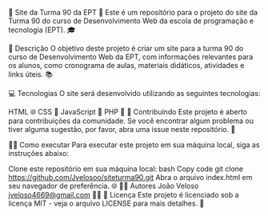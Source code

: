 🌟 Site da Turma 90 da EPT 🌟
Este é um repositório para o projeto do site da Turma 90 do curso de Desenvolvimento Web da escola de programação e tecnologia (EPT). 🎓

📝 Descrição
O objetivo deste projeto é criar um site para a turma 90 do curso de Desenvolvimento Web da EPT, com informações relevantes para os alunos, como cronograma de aulas, materiais didáticos, atividades e links úteis. 📚

💻 Tecnologias
O site será desenvolvido utilizando as seguintes tecnologias:

HTML 🌐
CSS 🎨
JavaScript 🚀
PHP 🚀
🤝 Contribuindo
Este projeto é aberto para contribuições da comunidade. Se você encontrar algum problema ou tiver alguma sugestão, por favor, abra uma issue neste repositório. 🤔

🏃‍♂️ Como executar
Para executar este projeto em sua máquina local, siga as instruções abaixo:

Clone este repositório em sua máquina local:
bash
Copy code
git clone https://github.com/Jvelosoo/siteturma90.git
Abra o arquivo index.html em seu navegador de preferência. 🌐
👨‍💻 Autores
João Veloso jveloso4669@gmail.com 🧑‍💼
📜 Licença
Este projeto é licenciado sob a licença MIT - veja o arquivo LICENSE para mais detalhes. 📃
